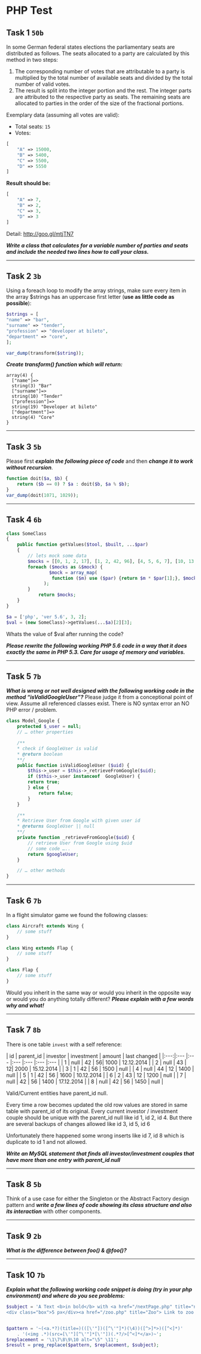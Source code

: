 # PHP Test

## Task 1  `50b`

In some German federal states elections the parliamentary seats are distributed as follows. The seats allocated to a party are calculated by this method in two steps:

1. The corresponding number of votes that are attributable to a party is multiplied by the total number of available seats and divided by the total number of valid votes.
2. The result is split into the integer portion and the rest. The integer parts are attributed to the respective party as seats. The remaining seats are allocated to parties in the order of the size of the fractional portions.

Exemplary data (assuming all votes are valid):
- Total seats: `15`
- Votes: 
```php
[
	"A" => 15000, 
	"B" => 5400, 
	"C" => 5500,  
	"D" => 5550
]
```
**Result should be:**
```php
[
	"A" => 7, 
	"B" => 2, 
	"C" => 3, 
	"D" => 3
]
```
Detail: http://goo.gl/mtjTN7

**_Write a class that calculates  for a variable number of parties and seats and include the needed two lines how to call your class._**

----------
## Task 2  `3b`

Using a foreach loop to modify the array strings, make sure every item in the array $strings has an uppercase first letter (**use as little code as possible**):

```php
$strings = [
"name" => "bar",
"surname" => "tender",
"profession" => "developer at bileto",
"department" => "core",
];

var_dump(transform($string));
```

**_Create transform() function which will return:_**
```
array(4) {
  ["name"]=>
  string(3) "Bar"
  ["surname"]=>
  string(10) "Tender"
  ["profession"]=>
  string(19) "Developer at bileto"
  ["department"]=>
  string(4) "Core"
}
```

----------
## Task 3  `5b`

Please first **_explain the following piece of code_** and then **_change it to work without recursion_**.
```php
function doit($a, $b) {
	return ($b == 0) ? $a : doit($b, $a % $b);
}
var_dump(doit(1071, 1029));
```

----------
## Task 4  `6b`

```php
class SomeClass
{
	public function getValues($tool, $built, ...$par)
	{
    	// lets mock some data
    	$mocks = [[0, 1, 2, 17], [1, 2, 42, 96], [4, 5, 6, 7], [10, 13, 8, 15]];
    	foreach ($mocks as &$mock) {
        	    $mock = array_map(
                 function ($m) use ($par) {return $m * $par[1];}, $mock
              );
    	}
        	return $mocks;
	}
}

$a = ['php', 'ver 5.6', 3, 2];
$val = (new SomeClass)->getValues(...$a)[2][3];
```
Whats the value of $val after running the code?

**_Please rewrite the following working PHP 5.6 code in a way that it does exactly the same in PHP 5.3. Care for usage of memory and variables._** 

----------
## Task 5  `7b`

**_What is wrong or not well designed with the following working code in the method “isValidGoogleUser”?_**
Please judge it from a conceptional point of view.  Assume all referenced classes exist. There is NO syntax error an NO PHP error / problem. 

```php
class Model_Google {
	protected $_user = null;
	// … other properties

	/**
	* check if GoogleUser is valid
	* @return boolean
	**/
	public function isValidGoogleUser ($uid) {
		$this->_user = $this->_retrieveFromGoogle($uid);
		if ($this->_user instanceof  GoogleUser) {
		return true;
		} else {
			return false;
		}
	}

	/**
	* Retrieve User from Google with given user id
	* @returns GoogleUser || null
	**/
	private function _retrieveFromGoogle($uid) {
		// retrieve User from Google using $uid
		// some code …..
		return $googleUser;
	}

	// … other methods
}
```

----------
## Task 6  `7b`

In a flight simulator game we found the following classes:

```php
class Aircraft extends Wing {
	// some stuff
}

class Wing extends Flap {
	// some stuff
}

class Flap {
	// some stuff
}
```
Would you inherit in the same way or would you inherit in the opposite way or would you do anything totally different?
**_Please explain with a few words why and what!_**


----------
## Task 7  `8b`

There is one table `invest` with a self reference:

| id | parent_id | investor | investment | amount | last changed |
|:---:|:--- |:--- |:--- |:--- |:--- |:--- |
| 1 | null | 42 | 56| 1000 | 12.12.2014 |
| 2 | null | 43 | 12| 2000 | 15.12.2014 |
| 3 | 1 | 42 | 56 | 1500 | null |
| 4 | null | 44 | 12 | 1400 | null |
| 5 | 1 | 42 | 56 | 1600 | 10.12.2014 |
| 6 | 2 | 43 | 12 | 1200 | null |
| 7 | null | 42 | 56 | 1400 | 17.12.2014 |
| 8 | null | 42 | 56 | 1450 | null |

Valid/Current entities have parent_id null.

Every time a row becomes updated the old row values are stored in same table with parent_id of its original.
Every current investor / investment couple should be unique with the parent_id null like id 1, id 2, id 4. But there are several backups of changes allowed like id 3, id 5, id 6

Unfortunately there happened some wrong inserts like id 7, id 8 which is duplicate to id 1 and not allowed.

**_Write an MySQL statement that finds all investor/investment couples that have more than one entry with parent_id null_**

----------
## Task 8  `5b`

Think of a use case for either the Singleton or the Abstract Factory design pattern and **_write a few lines of code showing its class structure and also its interaction_** with other components.

----------
## Task 9  `2b`

**_What is the difference between foo() & @foo()?_**

----------
## Task 10  `7b`
**_Explain what the following working code snippet is doing (try in your php environment) and where do you see problems:_** 

```php
$subject = 'A Text <b>in bold</b> with <a href="/nextPage.php" title="next >Link" rel="/elsewhere.html">some content <img src="/images/default/next.png" style="extrawide" /></a>
<div class="box">5 px</div><a href="/zoo.php" title="Zoo"> Link to zoo <img src="/images/default/zoo.png" /></a> bla bla ';


$pattern = '~(<a.*?)(title=)(([\'"])([^\'"]*)(\4))([^>]*>)([^<]*)'
    . '(<img .*)(src=[\'"][^\'"]*[\'"])(.*?/>[^<]*</a>)~';
$replacement = '\1\7\8\9\10 alt="\5" \11';
$result = preg_replace($pattern, $replacement, $subject);
```

